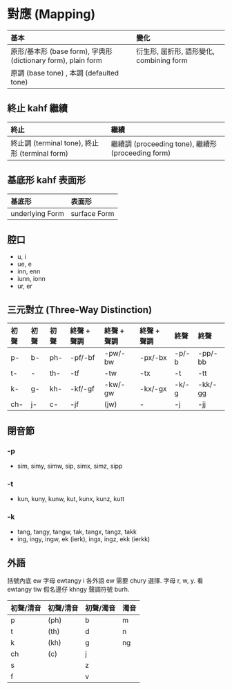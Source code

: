 # 對應 (Mapping)

| 基本 | 變化 |
| :--- | :--- |
| 原形/基本形 (base form), 字典形 (dictionary form), plain form | 衍生形, 屈折形, 語形變化, combining form |
| 原調 (base tone) , 本調 (defaulted tone) ||

## 終止 kahf 繼續

| 終止 | 繼續 |
| :--- | :--- |
| 終止調 (terminal tone), 終止形 (terminal form) | 繼續調 (proceeding tone), 繼續形 (proceeding form) |

## 基底形 kahf 表面形

| 基底形 | 表面形 |
| :--- | :--- |
| underlying Form | surface Form |

## 腔口

* u, i
* ue, e
* inn, enn
* iunn, ionn
* ur, er

## 三元對立 (Three-Way Distinction)

| 初聲 | 初聲 | 初聲 | 終聲 + 聲調 | 終聲 + 聲調 | 終聲 + 聲調 | 終聲 | 終聲 |
| :--- | :--- | :--- | :--- | :--- | :--- | :--- | :--- |
| p- | b- | ph- | -pf/-bf | -pw/-bw | -px/-bx | -p/-b | -pp/-bb |
| t- | - | th- | -tf | -tw | -tx | -t | -tt |
| k- | g- | kh- | -kf/-gf | -kw/-gw | -kx/-gx | -k/-g | -kk/-gg |
| ch- | j- | c- | -jf | (jw) | - | -j | -jj |

## 閉音節

### -p

* sim, simy, simw, sip, simx, simz, sipp

### -t

* kun, kuny, kunw, kut, kunx, kunz, kutt

### -k

* tang, tangy, tangw, tak, tangx, tangz, takk
* ing, ingy, ingw, ek (ierk), ingx, ingz, ekk (ierkk)

## 外語

括號內底 ew 字母 ewtangy i 各外語 ew 需要 chury 選擇. 字母 r, w, y. 看 ewtangy tiw 假名邊仔 khngy 聲調符號 burh.

| 初聲/清音 | 初聲/清音 | 初聲/濁音 | 濁音 |
| :--- | :--- | :--- | :--- |
| p | (ph) | b | m |
| t | (th) | d | n |
| k | (kh) | g | ng |
| ch | (c) | j ||
| s || z ||
| f || v ||
